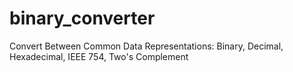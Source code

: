# binary_converter
Convert Between Common Data Representations: Binary, Decimal, Hexadecimal, IEEE 754, Two's Complement
